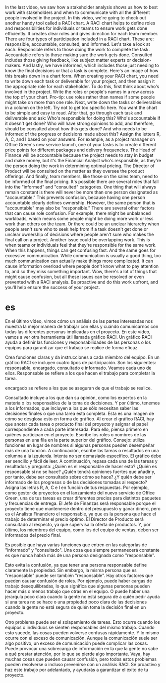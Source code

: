 In the last video, we saw how a stakeholder analysis shows us how to best work with stakeholders and when to communicate with all the different people involved in the project. In this video, we're going to check out another handy tool called a RACI chart. A RACI chart helps to define roles and responsibilities for individuals or teams to ensure work gets done efficiently. It creates clear roles and gives direction for each team member. There are four types of participation included in a RACI chart. These are: responsible, accountable, consulted, and informed. Let's take a look at each. Responsible refers to those doing the work to complete the task. Accountable refers to those making sure the work gets done. Consulted includes those giving feedback, like subject matter experts or decision-makers. And lastly, we have informed, which includes those just needing to know the final decisions or that a task is complete. Here's an image of how this breaks down in a chart form. When creating your RACI chart, you need to write down each task or deliverable for your project, and then assign it the appropriate role for each stakeholder. To do this, first think about who's involved in the project. Write the roles or people's names in a row across the top of your chart. Pro-tip: use roles rather than names if some people might take on more than one role. Next, write down the tasks or deliverables in a column on the left. Try not to get too specific here. You want the chart to be simple and easy to read. After that, go through each task and deliverable and ask: Who's responsible for doing this? Who's accountable if it doesn't get done? Who will have strong opinions to add, and therefore, should be consulted about how this gets done? And who needs to be informed of the progress or decisions made about this? Assign the letters R, A, C, and I based on your answers. For example, as a project manager on Office Green's new service launch, one of your tasks is to create different price points for different packages and delivery frequencies. The Head of Finance will be accountable because the project needs to stay in budget and make money, but it's the Financial Analyst who's responsible, as they're the person doing the work in determining optimal pricing. The Director of Product will be consulted on the matter as they oversee the product offerings. And finally, team members, like those on the sales team, need to be informed of the final pricing. It's possible there are several roles that fall into the "informed" and "consulted" categories. One thing that will always remain constant is there will never be more than one person designated as "accountable." This prevents confusion, because having one person accountable clearly defines ownership. However, the same person that is "accountable" may also be "responsible." There are several other factors that can cause role confusion. For example, there might be unbalanced workloads, which means some people might be doing more work or less work than others on the team. Or there could be an unclear hierarchy when people aren't sure who to seek help from if a task doesn't get done or unclear ownership of decisions where people aren't sure who makes the final call on a project. Another issue could be overlapping work. This is when teams or individuals feel that they're responsible for the same work. When this happens, things can get confusing fast. And the same goes for excessive communication. While communication is usually a good thing, too much communication can actually make things more complicated. It can cause information overload where people don't know what to pay attention to, and so they miss something important. Wow, there's a lot of things that might cause confusion, but all these issues can be resolved or even prevented with a RACI analysis. Be proactive and do this work upfront, and you'll help ensure the success of your project.
# es 
En el último vídeo, vimos cómo un análisis de las partes interesadas nos muestra la mejor manera de trabajar con ellas y cuándo comunicarnos con todas las diferentes personas implicadas en el proyecto.
En este vídeo, vamos a ver otra herramienta útil llamada gráfico RACI. Un gráfico RACI ayuda a definir las funciones y responsabilidades de las personas o los equipos para garantizar que el trabajo se realice de forma eficaz.

Crea funciones claras y da instrucciones a cada miembro del equipo. En un gráfico RACI se incluyen cuatro tipos de participación.
Son los siguientes:
responsable, encargado, consultado e informado.
Veamos cada uno de ellos.
Responsable se refiere a los que hacen el trabajo para completar la tarea.

encargado se refiere a los que se aseguran de que el trabajo se realice. 

Consultado incluye a los que dan su opinión, como los expertos en la materia o los responsables de la toma de decisiones. 
Y por último, tenemos a los informados, que incluyen a los que sólo necesitan saber las decisiones finales o que una tarea está completa.
Esta es una imagen de cómo se desglosa esto en forma de gráfico.
Al crear el gráfico RACI, hay que anotar cada tarea o producto final del proyecto y asignar el papel correspondiente a cada parte interesada.
Para ello, piensa primero en quiénes participan en el proyecto.
Escribe los roles o nombres de las personas en una fila en la parte superior del gráfico. Consejo: utiliza funciones en lugar de nombres si algunas personas pueden desempeñar más de una función.
A continuación, escribe las tareas o resultados en una columna a la izquierda. Intenta no ser demasiado específico.
El gráfico debe ser sencillo y fácil de leer. A continuación, repasa cada una de las tareas y resultados y pregunta: 
¿Quién es el responsable de hacer esto? ¿Quién es responsable si no se hace? ¿Quién tendrá opiniones fuertes que añadir y, por tanto, debe ser consultado sobre cómo se hace? ¿Y quién debe ser informado de los progresos o de las decisiones tomadas al respecto? 
Asigna las letras R, A, C e I en función de tus respuestas. Por ejemplo, como gestor de proyectos en el lanzamiento del nuevo servicio de Office Green, una de tus tareas es crear diferentes precios para distintos paquetes y frecuencias de entrega. El Jefe de Finanzas será responsable porque el proyecto tiene que mantenerse dentro del presupuesto y ganar dinero, pero es el Analista Financiero el responsable, ya que es la persona que hace el trabajo de determinar el precio óptimo. El Director de Producto será consultado al respecto, ya que supervisa la oferta de productos. Y, por último, los miembros del equipo, como los del equipo de ventas, deben ser informados del precio final.

Es posible que haya varias funciones que entren en las categorías de "informado" y "consultado". Una cosa que siempre permanecerá constante es que nunca habrá más de una persona designada como "responsable".

Esto evita la confusión, ya que tener una persona responsable define claramente la propiedad. Sin embargo, la misma persona que es "responsable" puede ser también "responsable".
Hay otros factores que pueden causar confusión de roles. Por ejemplo, puede haber cargas de trabajo desequilibradas, lo que significa que algunas personas pueden hacer más o menos trabajo que otras en el equipo. O puede haber una jerarquía poco clara cuando la gente no está segura de a quién pedir ayuda si una tarea no se hace o una propiedad poco clara de las decisiones cuando la gente no está segura de quién toma la decisión final en un proyecto.

Otro problema puede ser el solapamiento de tareas. Esto ocurre cuando los equipos o individuos se sienten responsables del mismo trabajo. Cuando esto sucede, las cosas pueden volverse confusas rápidamente. Y lo mismo ocurre con el exceso de comunicación. 
Aunque la comunicación suele ser algo positivo, un exceso de comunicación puede complicar las cosas. Puede provocar una sobrecarga de información en la que la gente no sabe a qué prestar atención, por lo que se pierde algo importante. Vaya, hay muchas cosas que pueden causar confusión, pero todos estos problemas pueden resolverse o incluso prevenirse con un análisis RACI. Sé proactivo y haz este trabajo por adelantado, y ayudarás a garantizar el éxito de tu proyecto.